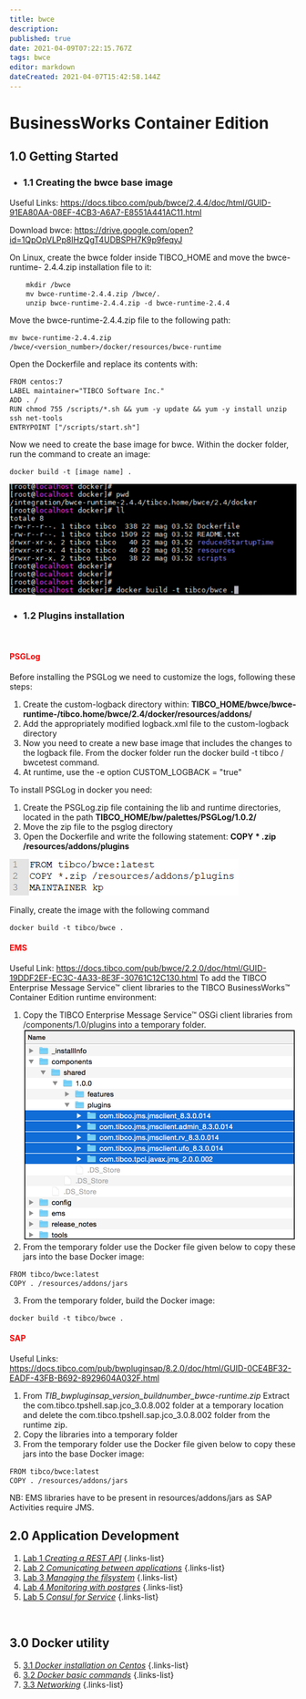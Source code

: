 ```yaml
---
title: bwce
description: 
published: true
date: 2021-04-09T07:22:15.767Z
tags: bwce
editor: markdown
dateCreated: 2021-04-07T15:42:58.144Z
---
```


# BusinessWorks Container Edition

## 1.0 Getting Started
- ### 1.1 Creating the bwce base image

Useful Links: https://docs.tibco.com/pub/bwce/2.4.4/doc/html/GUID-91EA80AA-08EF-4CB3-A6A7-E8551A441AC11.html 

Download bwce: https://drive.google.com/open?id=1QpOpVLPp8lHzQgT4UDBSPH7K9p9feqyJ

On Linux, create the bwce folder inside TIBCO_HOME and move the bwce-runtime- 	2.4.4.zip installation file to it:
```
	mkdir /bwce
	mv bwce-runtime-2.4.4.zip /bwce/.
	unzip bwce-runtime-2.4.4.zip -d bwce-runtime-2.4.4
```
Move the bwce-runtime-2.4.4.zip file to the following path:
```
mv bwce-runtime-2.4.4.zip /bwce/<version_number>/docker/resources/bwce-runtime
```
Open the Dockerfile and replace its contents with:
```
FROM centos:7
LABEL maintainer="TIBCO Software Inc."
ADD . /
RUN chmod 755 /scripts/*.sh && yum -y update && yum -y install unzip ssh net-tools
ENTRYPOINT ["/scripts/start.sh"]
```
Now we need to create the base image for bwce. Within the docker folder, run the command to create an image:
```
docker build -t [image name] .
```
![building_base_image(1).png](/bwce/building_base_image(1).png)

- ### 1.2 Plugins installation 
	<br/> 
#### <span style="color:red">PSGLog</span>
Before installing the PSGLog we need to customize the logs, following these steps:
1. Create the custom-logback directory within: **TIBCO_HOME/bwce/bwce-runtime-<version>/tibco.home/bwce/2.4/docker/resources/addons/**
1. Add the appropriately modified logback.xml file to the custom-logback directory
1. Now you need to create a new base image that includes the changes to the logback file. From the docker folder run the docker build -t tibco / bwcetest command.
1. At runtime, use the -e option CUSTOM_LOGBACK = "true"
  
To install PSGLog in docker you need:
1. Create the PSGLog.zip file containing the lib and runtime directories, located in the path **TIBCO_HOME/bw/palettes/PSGLog/1.0.2/**
1. Move the zip file to the psglog directory
1. Open the Dockerfile and write the following statement:
**COPY * .zip /resources/addons/plugins**

![psglog_dockerfile.png](/bwce/psglog_dockerfile.png)
  
 Finally, create the image with the following command
```
docker build -t tibco/bwce .
```

#### <span style="color:red">EMS</span>
Useful Link: https://docs.tibco.com/pub/bwce/2.2.0/doc/html/GUID-19DDF2EF-EC3C-4A33-8E3F-30761C12C130.html
To add the TIBCO Enterprise Message Service™ client libraries to the TIBCO BusinessWorks™ Container Edition runtime environment:
1. Copy the TIBCO Enterprise Message Service™ OSGi client libraries from <EMS-HOME>/components/1.0/plugins into a temporary folder. ![emslibraries.png](/bwce/emslibraries.png)
1. From the temporary folder use the Docker file given below to copy these jars into the base Docker image:
```
FROM tibco/bwce:latest
COPY . /resources/addons/jars
```
3.   From the temporary folder, build the Docker image:
```
docker build -t tibco/bwce .
```
#### <span style="color:red">SAP</span>
Useful Links: https://docs.tibco.com/pub/bwpluginsap/8.2.0/doc/html/GUID-0CE4BF32-EADF-43FB-B692-8929604A032F.html
1. From *TIB_bwpluginsap_version_buildnumber_bwce-runtime.zip* Extract the com.tibco.tpshell.sap.jco_3.0.8.002 folder at a temporary location and delete the com.tibco.tpshell.sap.jco_3.0.8.002 folder from the runtime zip.
1. Copy the libraries into a temporary folder
1. From the temporary folder use the Docker file given below to copy these jars into the base Docker image:
```
FROM tibco/bwce:latest
COPY . /resources/addons/jars
```
NB: EMS libraries have to be present in resources/addons/jars as SAP Activities require JMS.


## 2.0 Application Development
  
1. [Lab 1 *Creating a REST API*](/integration/tibco/bw/bwce/Lab/1)
{.links-list}
2. [Lab 2 *Comunicating between applications*](/integration/tibco/bw/bwce/Lab/2)
{.links-list}
3. [Lab 3 *Managing the filsystem*](/integration/tibco/bw/bwce/Lab/3)
{.links-list}
4. [Lab 4 *Monitoring with postgres*](/integration/tibco/bw/bwce/Lab/4)
{.links-list}
5. [Lab 5 *Consul for Service*](/integration/tibco/bw/bwce/Lab/5)
{.links-list}
  
<br/>

## 3.0 Docker utility
  
5. [3.1 *Docker installation on Centos*](/integration/tibco/bw/bwce/Utility/1)
{.links-list}
6. [3.2 *Docker basic commands*](/integration/tibco/bw/bwce/Utility/2)
{.links-list}
7. [3.3 *Networking*](/integration/tibco/bw/bwce/Utility/3)
{.links-list}

